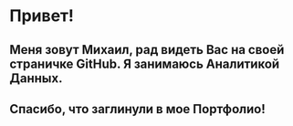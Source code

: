 # Привет!
## Меня зовут Михаил, рад видеть Вас на своей страничке GitHub. Я занимаюсь Аналитикой Данных.


## Спасибо, что заглинули в мое Портфолио!

